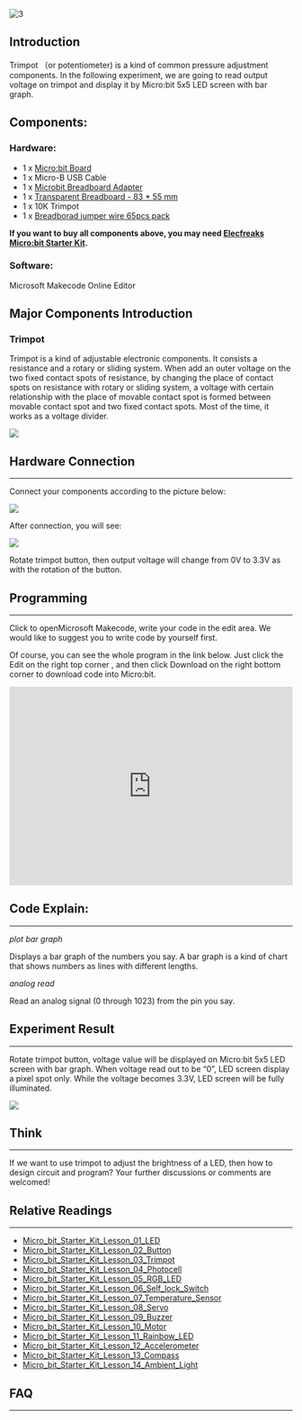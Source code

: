 ![3](https://i.imgur.com/eN8vvty.jpg)

## Introduction

Trimpot （or potentiometer) is a kind of common pressure adjustment components. In the following experiment, we are going to read output voltage on trimpot and display it by Micro:bit 5x5 LED screen with bar graph.


## Components:

### Hardware:

- 1 x [Micro:bit Board](http://www.elecfreaks.com/estore/bbc-micro-bit-board-for-coding-programming.html)
- 1 x Micro-B USB Cable
- 1 x [Microbit Breadboard Adapter](http://www.elecfreaks.com/estore/microbit-breadboard-adapter.html)
- 1 x [Transparent Breadboard - 83 * 55 mm](http://www.elecfreaks.com/estore/transparent-breadboard-83-55-mm.html)
- 1 x 10K Trimpot
- 1 x [Breadborad jumper wire 65pcs pack](http://www.elecfreaks.com/estore/breadborad-jumper-wire-65pcs-pack.html)

**If you want to buy all components above, you may need [Elecfreaks Micro:bit Starter Kit](http://www.elecfreaks.com/estore/elecfreaks-micro-bit-starter-kit-795.html).**
 
 
### Software:

Microsoft Makecode Online Editor


## Major Components Introduction

### Trimpot

Trimpot is a kind of adjustable electronic components. It consists a resistance and a rotary or sliding system. When add an outer voltage on the two fixed contact spots of resistance, by changing the place of contact spots on resistance with rotary or sliding system, a voltage with certain relationship with the place of movable contact spot is formed between movable contact spot and two fixed contact spots. Most of the time, it works as a voltage divider.

![](https://www.elecfreaks.com/wp-content/uploads/2018/03/2-5.jpg)


## Hardware Connection
---

Connect your components according to the picture below:

 ![](https://www.elecfreaks.com/wp-content/uploads/2018/03/3-2.png)

After connection, you will see:

![]( https://www.elecfreaks.com/wp-content/uploads/2018/03/4-4.jpg)

Rotate trimpot button, then output voltage will change from 0V to 3.3V as with the rotation of the button.


## Programming
---

Click to openMicrosoft Makecode, write your code in the edit area. We would like to suggest you to write code by yourself first.

Of course, you can see the whole program in the link below. Just click the Edit on the right top corner , and then click Download on the right bottom corner to download code into Micro:bit.

<div style="position: relative; height: 0; padding-bottom: 70%; overflow: hidden;"><iframe style="position: absolute; top: 0; left: 0; width: 100%; height: 100%;" src="https://makecode.microbit.org/#pub:_XFPgfzd0Xi08" width="300" height="150" frameborder="0" sandbox="allow-popups allow-forms allow-scripts allow-same-origin"></iframe></div>


## Code Explain:
---

*plot bar graph*

Displays a bar graph of the numbers you say. A bar graph is a kind of chart that shows numbers as lines with different lengths.

*analog read*

Read an analog signal (0 through 1023) from the pin you say.


## Experiment Result
---

Rotate trimpot button, voltage value will be displayed on Micro:bit 5x5 LED screen with bar graph. When voltage read out to be “0”, LED screen display a pixel spot only. While the voltage becomes 3.3V, LED screen will be fully illuminated.

![](https://i.imgur.com/TDVgFln.gif)


## Think
---

If we want to use trimpot to adjust the brightness of a LED, then how to design circuit and program? Your further discussions or comments are welcomed!


## Relative Readings    
---
- [Micro_bit_Starter_Kit_Lesson_01_LED](/Micro_bit_Starter_Kit_Lesson_01_LED/)
- [Micro_bit_Starter_Kit_Lesson_02_Button](/Micro_bit_Starter_Kit_Lesson_02_Button/)
- [Micro_bit_Starter_Kit_Lesson_03_Trimpot](/Micro_bit_Starter_Kit_Lesson_03_Trimpot/)
- [Micro_bit_Starter_Kit_Lesson_04_Photocell](/Micro_bit_Starter_Kit_Lesson_04_Photocell/)
- [Micro_bit_Starter_Kit_Lesson_05_RGB_LED](/Micro_bit_Starter_Kit_Lesson_05_RGB_LED/)
- [Micro_bit_Starter_Kit_Lesson_06_Self_lock_Switch](/Micro_bit_Starter_Kit_Lesson_06_Self_lock_Switch/)
- [Micro_bit_Starter_Kit_Lesson_07_Temperature_Sensor](/Micro_bit_Starter_Kit_Lesson_07_Temperature_Sensor/)
- [Micro_bit_Starter_Kit_Lesson_08_Servo](/Micro_bit_Starter_Kit_Lesson_08_Servo/)
- [Micro_bit_Starter_Kit_Lesson_09_Buzzer](/Micro_bit_Starter_Kit_Lesson_09_Buzzer/)
- [Micro_bit_Starter_Kit_Lesson_10_Motor](Micro_bit_Starter_Kit_Lesson_10_Motor)
- [Micro_bit_Starter_Kit_Lesson_11_Rainbow_LED](/Micro_bit_Starter_Kit_Lesson_11_Rainbow_LED/)
- [Micro_bit_Starter_Kit_Lesson_12_Accelerometer](/Micro_bit_Starter_Kit_Lesson_12_Accelerometer/)
- [Micro_bit_Starter_Kit_Lesson_13_Compass](/Micro_bit_Starter_Kit_Lesson_13_Compass/)
- [Micro_bit_Starter_Kit_Lesson_14_Ambient_Light](/Micro_bit_Starter_Kit_Lesson_14_Ambient_Light/)

## FAQ
---

   

